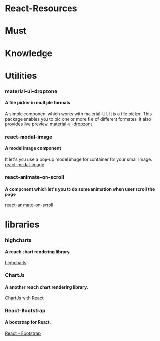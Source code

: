 # React-Resources 
# Must

# Knowledge 

# Utilities
### material-ui-dropzone
#### A file picker in multiple formats 
A simple component which works with material-UI. It is a  file picker. This package enables you to pic one or more file of different formates. It also provides live preview. <a href="https://yuvaleros.github.io/material-ui-dropzone/">material-ui-dropzone</a>

### react-modal-image
#### A model image component
It let's you use a pop-up model image for container for  your small image. <a href="https://www.npmjs.com/package/react-modal-image">react-modal-image</a>

### react-animate-on-scroll
#### A component which let's you to do some animation when user scroll the page
<a href="https://www.npmjs.com/package/react-animate-on-scroll">react-animate-on-scroll</a>



# libraries 
### highcharts
#### A reach chart rendering library.
<a href="https://www.highcharts.com/">highcharts</a>

### ChartJs
#### A another reach chart rendering library.
<a href="https://github.com/jerairrest/react-chartjs-2">ChartJs with React</a>

### React-Bootstrap
#### A bootstrap for React.
<a href="https://react-bootstrap.github.io/">React - Bootstrap</a>

